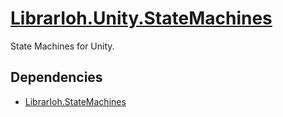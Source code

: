 # [LibrarIoh.Unity.StateMachines](https://github.com/SorceressSpell/LibrarIoh.Unity.StateMachines)

State Machines for Unity.

## Dependencies

- [LibrarIoh.StateMachines](https://github.com/SorceressSpell/LibrarIoh.StateMachines)
